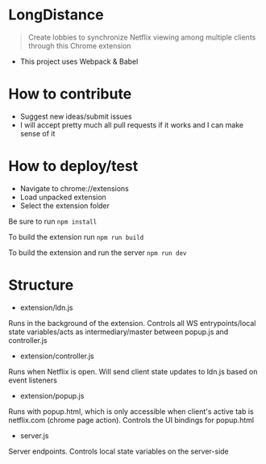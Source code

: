 # LongDistance
> Create lobbies to synchronize Netflix viewing among multiple clients through this Chrome extension
* This project uses Webpack & Babel

# How to contribute
* Suggest new ideas/submit issues
* I will accept pretty much all pull requests if it works and I can make sense of it

# How to deploy/test
* Navigate to chrome://extensions
* Load unpacked extension
* Select the extension folder

Be sure to run `npm install`

To build the extension run `npm run build`

To build the extension and run the server `npm run dev`

# Structure
* extension/ldn.js

Runs in the background of the extension. Controls all WS entrypoints/local state variables/acts as intermediary/master between popup.js and controller.js

* extension/controller.js

Runs when Netflix is open. Will send client state updates to ldn.js based on event listeners

* extension/popup.js

Runs with popup.html, which is only accessible when client's active tab is netflix.com (chrome page action). Controls the UI bindings for popup.html

* server.js

Server endpoints. Controls local state variables on the server-side
